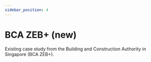 ```yaml
---
sidebar_position: 4
---
```


# BCA ZEB+ (new)

Existing case study from the Building and Construction Authority in Singapore (BCA ZEB+).

